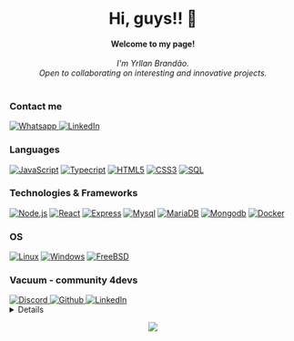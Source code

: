 <h1 align="center">Hi, guys!! 👋</h1>

<p align="center">
    <b>Welcome to my page!</b><br><br>
    <i>
        I'm Yrllan Brandão.<br>
        Open to collaborating on interesting and innovative projects.<br>
    </i><br>
  
</p>

### Contact me
<p>
     <a  href="https://wa.me/5596991967748?text=olá,%20vim%20pelo%20github%20e%20gostaria%20de%20saber%20se%20está%20disponível%20para%20conversar.">
        <img src="https://img.shields.io/badge/whatsapp-black?style=flat-square&logo=whatsapp" alt="Whatsapp">
    </a>
    <a href="https://www.linkedin.com/in/yrllanbrandao/">
        <img src="https://img.shields.io/badge/LinkedIn-blue?style=flat-square&logo=linkedin" alt="LinkedIn">
    </a>
    </p>

### Languages
[![JavaScript](https://img.shields.io/badge/javascript-black?style=for-the-badge&logo=javascript)](https://github.com/yrllanbrandao)
[![Typecript](https://img.shields.io/badge/typesript-black?style=for-the-badge&logo=typescript)](https://github.com/yrllanbrandao)
[![HTML5](https://img.shields.io/badge/html5-black?style=for-the-badge&logo=html5)](https://hub.docker.com/u/yrllanbrandao)
[![CSS3](https://img.shields.io/badge/css3-black?style=for-the-badge&logo=css3)](https://hub.docker.com/u/yrllanbrandao)
[![SQL](https://img.shields.io/badge/sql-black?style=for-the-badge&logo=mysql)](https://github.com/yrllanbrandao)


### Technologies & Frameworks
[![Node.js](https://img.shields.io/badge/node.js-black?style=for-the-badge&logo=node.js)](https://github.com/yrllanbrandao)
[![React](https://img.shields.io/badge/react-black?style=for-the-badge&logo=react)](https://github.com/yrllanbrandao)
[![Express](https://img.shields.io/badge/express-black?style=for-the-badge&logo=express)](https://github.com/yrllanbrandao)
[![Mysql](https://img.shields.io/badge/mysql-black?style=for-the-badge&logo=mysql)](https://github.com/yrllanbrandao)
[![MariaDB](https://img.shields.io/badge/mariadb-black?style=for-the-badge&logo=mariadb)](https://github.com/yrllanbrandao)
[![Mongodb](https://img.shields.io/badge/mongodb-black?style=for-the-badge&logo=mongodb)](https://github.com/yrllanbrandao)
[![Docker](https://img.shields.io/badge/docker-black?style=for-the-badge&logo=docker)](https://hub.docker.com/u/yrllanbrandao)

### OS
[![Linux](https://img.shields.io/badge/linux-black?style=for-the-badge&logo=Linux)](https://github.com/yrllanbrandao)
[![Windows](https://img.shields.io/badge/Windows-black?style=for-the-badge&logo=Windows)](https://github.com/yrllanbrandao)
[![FreeBSD](https://img.shields.io/badge/FreeBSD-black?style=for-the-badge&logo=FreeBSD)](https://github.com/yrllanbrandao)

  

### Vacuum - community 4devs

  <a href="https://discord.gg/vacuum">
        <img src="https://img.shields.io/badge/discord-black?style=flat-square&logo=discord" alt="Discord">
  </a>
 <a href="https://github.com/VacuumORG">
        <img src="https://img.shields.io/badge/github-black?style=flat-square&logo=github" alt="Github">
  </a>
   <a href="https://www.linkedin.com/company/vacuumm/mycompany/">
        <img src="https://img.shields.io/badge/LinkedIn-blue?style=flat-square&logo=linkedin" alt="LinkedIn">
    </a>


<details>
<p align="center">
  <a href="https://github.com/yrllanbrandao">
    <img src="http://github-profile-summary-cards.vercel.app/api/cards/profile-details?username=yrllanbrandao&theme=dracula" />
  </a>
  <a href="https://github.com/yrllanbrandaoa">
    <img src="https://github-readme-streak-stats.herokuapp.com/?user=yrllanbrandao&hide_border=true&card_width=338&theme=dracula" />
  </a>
  <a href="https://github.com/yrllanbrandao">
    <img src="http://github-profile-summary-cards.vercel.app/api/cards/stats?username=yrllanbrandao&theme=dracula" />
  </a>
    <a href="https://github.com/yrllanbrandao">
       <img src='http://github-profile-summary-cards.vercel.app/api/cards/repos-per-language?username=yrllanbrandao&theme=dracula' />
    </a>
</p>
</details>

<p align="center">
  <a href="https://github.com/yrllanbrandao">
    <img src="https://komarev.com/ghpvc/?username=yrllanbrandao&color=blue&style=flat)" />
  </a>
</p>
<!--

- 🔭 I’m currently working on ...
- 🌱 I’m currently learning ...
- 👯 I’m looking to collaborate on ...
- 🤔 I’m looking for help with ...
- 💬 Ask me about ...
- 📫 How to reach me: ...
- 😄 Pronouns: ...
- ⚡ Fun fact: ...
-->
